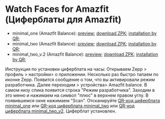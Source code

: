 # Watch Faces for Amazfit (Циферблаты для Amazfit)


- minimal_one (Amazfit Balance):
[preview](https://github.com/krayushkins/krayushkins.github.io/blob/main/Preview/Preview.gif); [download ZPK](https://github.com/krayushkins/krayushkins.github.io/blob/main/minimal_one.zpk); [installation by QR](https://github.com/krayushkins/krayushkins.github.io/blob/main/QR/QR_Code.png);
- minimal_two (Amazfit Balance):
[preview](https://github.com/krayushkins/krayushkins.github.io/blob/main/Preview/Preview_1.gif); [download ZPK](https://github.com/krayushkins/krayushkins.github.io/blob/main/minimal_two.zpk); [installation by QR](https://github.com/krayushkins/krayushkins.github.io/blob/main/QR/QR_code_1.png);
- minimal_two_v.2 (Amazfit Balance):
[preview](https://github.com/krayushkins/krayushkins.github.io/blob/main/Preview/Preview_v2.gif); [download ZPK](https://github.com/krayushkins/krayushkins.github.io/blob/main/minimal_two_v2.zpk); [installation by QR](https://github.com/krayushkins/krayushkins.github.io/blob/main/QR/QR-Code_v2.png);


Инструкция по установки циферблата на часы:
Открываем Zepp > профиль > настройки> о приложении. Несколько раз быстро тапаем по иконке Zepp. Появится сообщение о том, что вы активировали режим разработчика. Далее переходим > устройства> Amazfit balance. В самом низу спика появится строка "Режим разработчика". Заходим в это меню и нажимаем на символ "плюс" в верхнем правом углу. В появившемся окне нажимаем "Scan". Отсканируйте [QR-код циферблата minimal_one](https://github.com/krayushkins/krayushkins.github.io/blob/main/QR/QR_Code.png) или [QR-код циферблата minimal_two](https://github.com/krayushkins/krayushkins.github.io/blob/main/QR/QR_code_1.png) или [QR-код циферблата minimal_two_v2](https://github.com/krayushkins/krayushkins.github.io/blob/main/QR/QR-Code_v2.png). Циферблат установлен.
